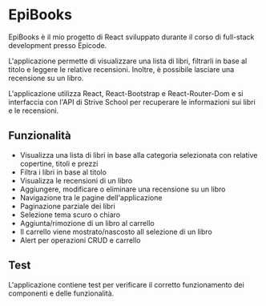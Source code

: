 # EpiBooks

EpiBooks è il mio progetto di React sviluppato durante il corso di full-stack development presso Epicode.

L'applicazione permette di visualizzare una lista di libri, filtrarli in base al titolo e leggere le relative recensioni. Inoltre, è possibile lasciare una recensione su un libro.

L'applicazione utilizza React, React-Bootstrap e React-Router-Dom e si interfaccia con l'API di Strive School per recuperare le informazioni sui libri e le recensioni.

## Funzionalità

- Visualizza una lista di libri in base alla categoria selezionata con relative copertine, titoli e prezzi
- Filtra i libri in base al titolo
- Visualizza le recensioni di un libro
- Aggiungere, modificare o eliminare una recensione su un libro
- Navigazione tra le pagine dell'applicazione
- Paginazione parziale dei libri
- Selezione tema scuro o chiaro
- Aggiunta/rimozione di un libro al carrello
- Il carrello viene mostrato/nascosto all selezione di un libro
- Alert per operazioni CRUD e carrello

## Test

L'applicazione contiene test per verificare il corretto funzionamento dei componenti e delle funzionalità.
